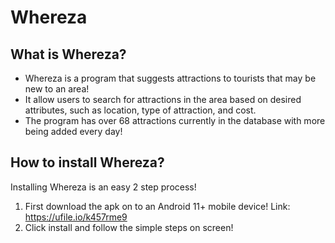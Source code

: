 # Whereza

## What is Whereza?

  - Whereza is a program that suggests attractions to tourists that may be new to an area! 
  - It allow users to search for attractions in the area based on desired attributes, such as
    location, type of attraction, and cost. 
  - The program has over 68 attractions currently in the database with more being added every day!

## How to install Whereza?

Installing Whereza is an easy 2 step process!

1. First download the apk on to an Android 11+ mobile device! Link: https://ufile.io/k457rme9
2. Click install and follow the simple steps on screen!
